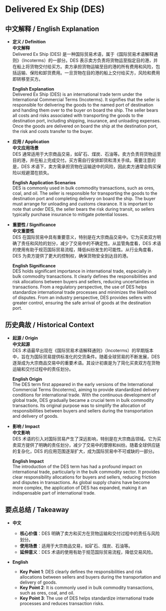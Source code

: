# Delivered Ex Ship (DES)

## 中文解释 / English Explanation

* **定义 / Definition**  
  **中文解释**  
  Delivered Ex Ship (DES) 是一种国际贸易术语，属于《国际贸易术语解释通则》（Incoterms）的一部分。DES 表示卖方负责将货物运至指定目的港，并在船上将货物交付给买方。卖方承担货物运输至目的港的所有费用和风险，包括运输、保险和卸货费用。一旦货物在目的港的船上交付给买方，风险和费用即转移至买方。  

  **English Explanation**  
  Delivered Ex Ship (DES) is an international trade term under the International Commercial Terms (Incoterms). It signifies that the seller is responsible for delivering the goods to the named port of destination and handing them over to the buyer on board the ship. The seller bears all costs and risks associated with transporting the goods to the destination port, including shipping, insurance, and unloading expenses. Once the goods are delivered on board the ship at the destination port, the risk and costs transfer to the buyer.

* **应用 / Application**  
  **中文应用场景**  
  DES 通常适用于大宗商品交易，如矿石、煤炭、石油等。卖方负责将货物运至目的港，并在船上完成交付。买方需自行安排卸货和清关手续。需要注意的是，DES 术语下，卖方需承担货物在运输途中的风险，因此卖方通常会购买保险以规避潜在损失。  

  **English Application Scenarios**  
  DES is commonly used in bulk commodity transactions, such as ores, coal, and oil. The seller is responsible for transporting the goods to the destination port and completing delivery on board the ship. The buyer must arrange for unloading and customs clearance. It is important to note that under DES, the seller bears the risk during transit, so sellers typically purchase insurance to mitigate potential losses.

* **重要性 / Significance**  
  **中文重要性**  
  DES 在国际贸易中具有重要意义，特别是在大宗商品交易中。它为买卖双方明确了责任和风险的划分，减少了交易中的不确定性。从监管角度看，DES 术语的使用有助于规范国际贸易流程，降低纠纷发生的可能性。从行业角度看，DES 为卖方提供了更大的控制权，确保货物安全到达目的港。  

  **English Significance**  
  DES holds significant importance in international trade, especially in bulk commodity transactions. It clearly defines the responsibilities and risk allocations between buyers and sellers, reducing uncertainties in transactions. From a regulatory perspective, the use of DES helps standardize international trade processes and minimizes the likelihood of disputes. From an industry perspective, DES provides sellers with greater control, ensuring the safe arrival of goods at the destination port.

## 历史典故 / Historical Context

* **起源 / Origin**  
  **中文起源**  
  DES 术语最早出现在《国际贸易术语解释通则》（Incoterms）的早期版本中，旨在为国际贸易提供标准化的交货条件。随着全球贸易的不断发展，DES 逐渐成为大宗商品交易中的重要术语。其设计初衷是为了简化买卖双方在货物运输和交付过程中的责任划分。  

  **English Origin**  
  The DES term first appeared in the early versions of the International Commercial Terms (Incoterms), aiming to provide standardized delivery conditions for international trade. With the continuous development of global trade, DES gradually became a crucial term in bulk commodity transactions. Its original purpose was to simplify the allocation of responsibilities between buyers and sellers during the transportation and delivery of goods.

* **影响 / Impact**  
  **中文影响**  
  DES 术语的引入对国际贸易产生了深远影响，特别是在大宗商品领域。它为买卖双方提供了明确的责任划分，减少了交易中的摩擦和纠纷。随着全球供应链的复杂化，DES 的应用范围逐渐扩大，成为国际贸易中不可或缺的一部分。  

  **English Impact**  
  The introduction of the DES term has had a profound impact on international trade, particularly in the bulk commodity sector. It provides clear responsibility allocations for buyers and sellers, reducing friction and disputes in transactions. As global supply chains have become more complex, the application of DES has expanded, making it an indispensable part of international trade.

## 要点总结 / Takeaway

* **中文**  
  - **核心价值**：DES 明确了卖方和买方在货物运输和交付过程中的责任与风险划分。  
  - **使用场景**：适用于大宗商品交易，如矿石、煤炭、石油等。  
  - **延伸意义**：DES 术语的使用有助于规范国际贸易流程，降低交易风险。  

* **English**  
  - **Key Point 1**: DES clearly defines the responsibilities and risk allocations between sellers and buyers during the transportation and delivery of goods.  
  - **Key Point 2**: It is commonly used in bulk commodity transactions, such as ores, coal, and oil.  
  - **Key Point 3**: The use of DES helps standardize international trade processes and reduces transaction risks.